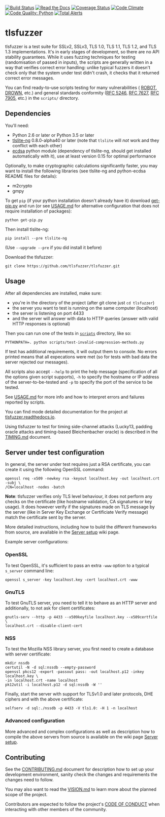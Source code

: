 [![Build Status](https://github.com/tlsfuzzer/tlsfuzzer/workflows/GitHub%20CI/badge.svg?branch=master)](https://github.com/tlsfuzzer/tlsfuzzer/actions?query=workflow%3A%22GitHub+CI%22+branch%3Amaster)
[![Read the Docs](https://img.shields.io/readthedocs/tlsfuzzer)](https://tlsfuzzer.readthedocs.io/en/latest/)
[![Coverage Status](https://coveralls.io/repos/tlsfuzzer/tlsfuzzer/badge.svg?branch=master)](https://coveralls.io/r/tlsfuzzer/tlsfuzzer?branch=master)
[![Code Climate](https://codeclimate.com/github/tlsfuzzer/tlsfuzzer/badges/gpa.svg)](https://codeclimate.com/github/tlsfuzzer/tlsfuzzer)
[![Code Quality: Python](https://img.shields.io/lgtm/grade/python/g/tlsfuzzer/tlsfuzzer.svg?logo=lgtm&logoWidth=18)](https://lgtm.com/projects/g/tlsfuzzer/tlsfuzzer/context:python)
[![Total Alerts](https://img.shields.io/lgtm/alerts/g/tlsfuzzer/tlsfuzzer.svg?logo=lgtm&logoWidth=18)](https://lgtm.com/projects/g/tlsfuzzer/tlsfuzzer/alerts)

# tlsfuzzer
tlsfuzzer is a test suite for SSLv2, SSLv3, TLS 1.0, TLS 1.1, TLS 1.2, and
TLS 1.3 implementations. It's in early stages of development, so there are
no API stability guarantees. While it uses fuzzing techniques for testing
(randomisation of passed in inputs), the scripts are generally written in a
way that verifies correct error handling: unlike typical fuzzers it doesn't
check only that the system under test didn't crash, it checks that it
returned correct error messages.

You can find ready-to-use scripts testing for many vulnerabilities (
[ROBOT](https://robotattack.org/),
[DROWN](https://drownattack.com/), etc.)
and general standards conformity
([RFC 5246](https://tools.ietf.org/html/rfc5246),
[RFC 7627](https://tools.ietf.org/html/rfc7627),
[RFC 7905](https://tools.ietf.org/html/rfc7905), etc.) in the `scripts/`
directory.

## Dependencies

You'll need:

 * Python 2.6 or later or Python 3.5 or later
 * [tlslite-ng](https://github.com/tlsfuzzer/tlslite-ng)
   0.8.0-alpha40 or later (note that `tlslite` will *not* work and
   they conflict with each other)
 * [ecdsa](https://github.com/warner/python-ecdsa)
   python module (dependency of tlslite-ng, should get installed
   automatically with it), use at least version 0.15 for optimal performance

Optionally, to make cryptographic calculations significantly faster, you may
want to install the following libraries (see tlslite-ng and python-ecdsa
README files for details):

 * m2crypto
 * gmpy

To get `pip` (if your python installation doesn't already have it) download
[get-pip.py](https://bootstrap.pypa.io/get-pip.py) and run
(or see [USAGE.md](https://github.com/tlsfuzzer/tlsfuzzer/blob/master/USAGE.md)
for alternative configuration that does not require installation of packages):

```
python get-pip.py
```

Then install tlslite-ng:

```
pip install --pre tlslite-ng
```

(Use `--upgrade --pre` if you did install it before)

Download the tlsfuzzer:

```
git clone https://github.com/tlsfuzzer/tlsfuzzer.git
```

## Usage

After all dependencies are installed, make sure:

 * you're in the directory of the project (after git clone just `cd tlsfuzzer`)
 * the server you want to test is running on the same computer (localhost)
 * the server is listening on port 4433
 * and the server will answer with data to HTTP queries (answer with valid
   HTTP responses is optional)

Then you can run one of the tests in
[`scripts`](https://github.com/tlsfuzzer/tlsfuzzer/tree/master/scripts)
directory, like so:

```
PYTHONPATH=. python scripts/test-invalid-compression-methods.py
```

If test has additional requirements, it will output them to console. No errors
printed means that all expecations were met (so for tests with bad data the
server rejected our messages).

All scripts also accept `--help` to print the help message (specification of
all the options given script supports), `-h` to specify the hostname or
IP address of the server-to-be-tested and `-p` to specify the port of the
service to be tested.

See [USAGE.md](https://github.com/tlsfuzzer/tlsfuzzer/blob/master/USAGE.md) for
more info and how to interpret errors and failures reported by scripts.

You can find mode detailed documentation for the project at
[tlsfuzzer.readthedocs.io](https://tlsfuzzer.readthedocs.io).

Using tlsfuzzer to test for timing side-channel attacks (Lucky13, padding
oracle attacks and timing-based Bleichenbacher oracle) is described in
the [TIMING.md](https://github.com/tlsfuzzer/tlsfuzzer/blob/master/TIMING.md)
document.

## Server under test configuration

In general, the server under test requires just a RSA certificate, you
can create it using the following OpenSSL command:

```
openssl req -x509 -newkey rsa -keyout localhost.key -out localhost.crt -subj \
/CN=localhost -nodes -batch
```

**Note**: tlsfuzzer verifies only TLS level behaviour, it does not perform
any checks on the certificate (like hostname validation, CA signatures or
key usage). It does however verify if the signatures made on TLS message
by the server (like in Server Key Exchange or Certificiate Verify message)
match the certificate sent by the server.

More detailed instructions, including how to build the different frameworks
from source, are available in the
[Server setup](https://github.com/tlsfuzzer/tlsfuzzer/wiki/Server-setup) wiki
page.

Example server configurations:

### OpenSSL

To test OpenSSL, it's sufficient to pass an extra `-www` option to a
typical `s_server` command line:

```
openssl s_server -key localhost.key -cert localhost.crt -www
```

### GnuTLS

To test GnuTLS server, you need to tell it to behave as an HTTP server
and additionally, to not ask for client certificates:

```
gnutls-serv --http -p 4433 --x509keyfile localhost.key --x509certfile \
localhost.crt --disable-client-cert
```

### NSS

To test the Mozilla NSS library server, you first need to create a database
with server certificate:

```
mkdir nssdb
certutil -N -d sql:nssdb --empty-password
openssl pkcs12 -export -passout pass: -out localhost.p12 -inkey localhost.key \
-in localhost.crt -name localhost
pk12util -i localhost.p12 -d sql:nssdb -W ''
```

Finally, start the server with support for TLSv1.0 and later protocols, DHE
ciphers and with the above certificate:

```
selfserv -d sql:./nssdb -p 4433 -V tls1.0: -H 1 -n localhost
```

### Advanced configuration
More advanced and complex configurations as well as description how to compile
the above servers from source is available on the wiki page
[Server setup](https://github.com/tlsfuzzer/tlsfuzzer/wiki/Server-setup).

## Contributing

See the
[CONTRIBUTING.md](https://github.com/tlsfuzzer/tlsfuzzer/blob/master/CONTRIBUTING.md)
document for description how to set up your development environment, sanity
check the changes and requirements the changes need to follow.

You may also want to read the
[VISION.md](https://github.com/tlsfuzzer/tlsfuzzer/blob/master/VISION.md)
to learn more about the planned scope of the project.

Contributors are expected to follow the project's
[CODE OF CONDUCT](https://github.com/tlsfuzzer/tlsfuzzer/blob/master/CODE_OF_CONDUCT.md)
when interacting with other members of the community.
